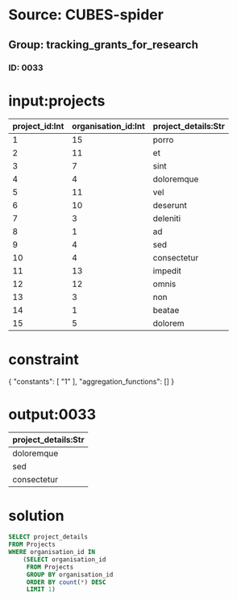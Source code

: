 # Source: CUBES-spider
## Group: tracking_grants_for_research
### ID: 0033

# input:projects

| project_id:Int | organisation_id:Int | project_details:Str |
|---|---|---|
| 1 | 15 | porro |
| 2 | 11 | et |
| 3 | 7 | sint |
| 4 | 4 | doloremque |
| 5 | 11 | vel |
| 6 | 10 | deserunt |
| 7 | 3 | deleniti |
| 8 | 1 | ad |
| 9 | 4 | sed |
| 10 | 4 | consectetur |
| 11 | 13 | impedit |
| 12 | 12 | omnis |
| 13 | 3 | non |
| 14 | 1 | beatae |
| 15 | 5 | dolorem |

# constraint

{
  "constants": [
    "1"
  ],
  "aggregation_functions": []
}

# output:0033

| project_details:Str |
|---|
| doloremque |
| sed |
| consectetur |

# solution

```sql
SELECT project_details
FROM Projects
WHERE organisation_id IN
    (SELECT organisation_id
     FROM Projects
     GROUP BY organisation_id
     ORDER BY count(*) DESC
     LIMIT 1)
```

